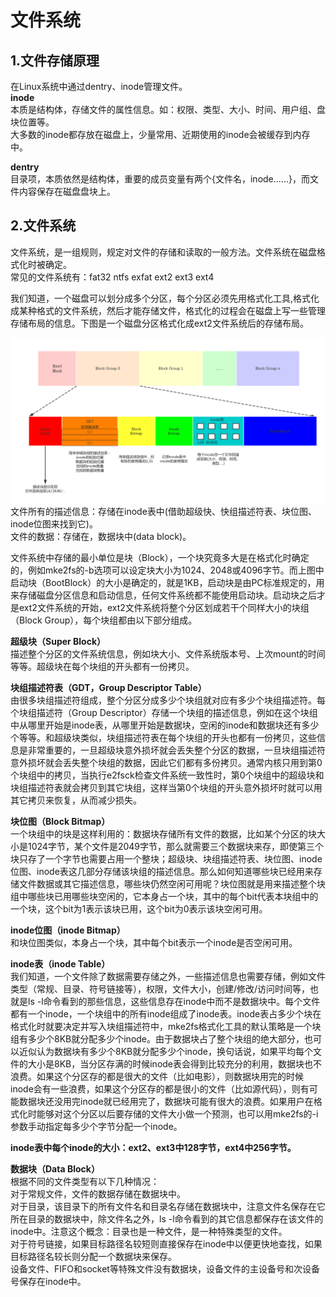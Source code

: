 # 文件系统
## 1.文件存储原理
在Linux系统中通过dentry、inode管理文件。<br>
__inode__<br>
本质是结构体，存储文件的属性信息。如：权限、类型、大小、时间、用户组、盘块位置等。<br>
大多数的inode都存放在磁盘上，少量常用、近期使用的inode会被缓存到内存中。<br>

__dentry__<br>
目录项，本质依然是结构体，重要的成员变量有两个{文件名，inode......}，而文件内容保存在磁盘盘块上。<br>

## 2.文件系统
文件系统，是一组规则，规定对文件的存储和读取的一般方法。文件系统在磁盘格式化时被确定。<br>
常见的文件系统有：fat32 ntfs exfat ext2 ext3 ext4<br>

我们知道，一个磁盘可以划分成多个分区，每个分区必须先用格式化工具,格式化成某种格式的文件系统，然后才能存储文件，格式化的过程会在磁盘上写一些管理存储布局的信息。下图是一个磁盘分区格式化成ext2文件系统后的存储布局。<br>

![fail](img/6.1.PNG)<br>
文件所有的描述信息：存储在inode表中(借助超级快、快组描述符表、块位图、inode位图来找到它)。<br>
文件的数据：存储在，数据块中(data block)。<br>


文件系统中存储的最小单位是块（Block），一个块究竟多大是在格式化时确定的，例如mke2fs的-b选项可以设定块大小为1024、2048或4096字节。而上图中启动块（BootBlock）的大小是确定的，就是1KB，启动块是由PC标准规定的，用来存储磁盘分区信息和启动信息，任何文件系统都不能使用启动块。启动块之后才是ext2文件系统的开始，ext2文件系统将整个分区划成若干个同样大小的块组（Block Group），每个块组都由以下部分组成。<br>


__超级块（Super Block）__<br> 描述整个分区的文件系统信息，例如块大小、文件系统版本号、上次mount的时间等等。超级块在每个块组的开头都有一份拷贝。<br>


__块组描述符表（GDT，Group Descriptor Table）__ <br>由很多块组描述符组成，整个分区分成多少个块组就对应有多少个块组描述符。每个块组描述符（Group Descriptor）存储一个块组的描述信息，例如在这个块组中从哪里开始是inode表，从哪里开始是数据块，空闲的inode和数据块还有多少个等等。和超级块类似，块组描述符表在每个块组的开头也都有一份拷贝，这些信息是非常重要的，一旦超级块意外损坏就会丢失整个分区的数据，一旦块组描述符意外损坏就会丢失整个块组的数据，因此它们都有多份拷贝。通常内核只用到第0个块组中的拷贝，当执行e2fsck检查文件系统一致性时，第0个块组中的超级块和块组描述符表就会拷贝到其它块组，这样当第0个块组的开头意外损坏时就可以用其它拷贝来恢复，从而减少损失。<br>


__块位图（Block Bitmap）__<br> 一个块组中的块是这样利用的：数据块存储所有文件的数据，比如某个分区的块大小是1024字节，某个文件是2049字节，那么就需要三个数据块来存，即使第三个块只存了一个字节也需要占用一个整块；超级块、块组描述符表、块位图、inode位图、inode表这几部分存储该块组的描述信息。那么如何知道哪些块已经用来存储文件数据或其它描述信息，哪些块仍然空闲可用呢？块位图就是用来描述整个块组中哪些块已用哪些块空闲的，它本身占一个块，其中的每个bit代表本块组中的一个块，这个bit为1表示该块已用，这个bit为0表示该块空闲可用。<br>


__inode位图（inode Bitmap）__<br> 和块位图类似，本身占一个块，其中每个bit表示一个inode是否空闲可用。<br>


__inode表（inode Table）__<br> 我们知道，一个文件除了数据需要存储之外，一些描述信息也需要存储，例如文件类型（常规、目录、符号链接等），权限，文件大小，创建/修改/访问时间等，也就是ls -l命令看到的那些信息，这些信息存在inode中而不是数据块中。每个文件都有一个inode，一个块组中的所有inode组成了inode表。inode表占多少个块在格式化时就要决定并写入块组描述符中，mke2fs格式化工具的默认策略是一个块组有多少个8KB就分配多少个inode。由于数据块占了整个块组的绝大部分，也可以近似认为数据块有多少个8KB就分配多少个inode，换句话说，如果平均每个文件的大小是8KB，当分区存满的时候inode表会得到比较充分的利用，数据块也不浪费。如果这个分区存的都是很大的文件（比如电影），则数据块用完的时候inode会有一些浪费，如果这个分区存的都是很小的文件（比如源代码），则有可能数据块还没用完inode就已经用完了，数据块可能有很大的浪费。如果用户在格式化时能够对这个分区以后要存储的文件大小做一个预测，也可以用mke2fs的-i参数手动指定每多少个字节分配一个inode。<br>

__inode表中每个inode的大小：ext2、ext3中128字节，ext4中256字节。__<br>


__数据块（Data Block）__<br> 根据不同的文件类型有以下几种情况：<br>
对于常规文件，文件的数据存储在数据块中。<br>
对于目录，该目录下的所有文件名和目录名存储在数据块中，注意文件名保存在它所在目录的数据块中，除文件名之外，ls -l命令看到的其它信息都保存在该文件的inode中。注意这个概念：目录也是一种文件，是一种特殊类型的文件。<br>
对于符号链接，如果目标路径名较短则直接保存在inode中以便更快地查找，如果目标路径名较长则分配一个数据块来保存。<br>
设备文件、FIFO和socket等特殊文件没有数据块，设备文件的主设备号和次设备号保存在inode中。<br>
